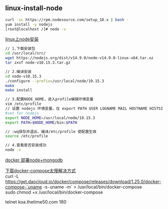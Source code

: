 
## linux-install-node
```sh
curl -sL https://rpm.nodesource.com/setup_10.x | bash -
yum install -y nodejs
[root@localhost /]# node -v
```

[linux上node安装](https://www.jianshu.com/p/692bf774a353)

```sh
// 1.下载安装包
cd /usr/local/src/
wget https://nodejs.org/dist/v14.9.0/node-v14.9.0-linux-x64.tar.xz
tar zxvf node-v10.15.3.tar.gz

// 2.编译安装
cd node-v10.15.3
./configure --prefix=/usr/local/node/10.15.3
make
make install

// 3.配置NODE_HOME，进入profile编辑环境变量
vim /etc/profile 
// 设置 nodejs 环境变量，在 export PATH USER LOGNAME MAIL HOSTNAME HISTSIZE HISTCONTROL 一行的上面添加如下内容:
#set for nodejs
export NODE_HOME=/usr/local/node/10.15.3
export PATH=$NODE_HOME/bin:$PATH

// :wq保存并退出，编译/etc/profile 使配置生效
source /etc/profile

// 4.查看是否安装成功
node -v
```


[docker 部署node+mongodb](https://www.jianshu.com/p/36019a7a9290)

[下载docker-compose太慢解决方式](https://blog.csdn.net/baidu_21349635/article/details/104628772)  
curl -L https://get.daocloud.io/docker/compose/releases/download/1.25.0/docker-compose-`uname -s`-`uname -m` > /usr/local/bin/docker-compose  
sudo chmod +x /usr/local/bin/docker-compose

telnet koa.thetime50.com 180
